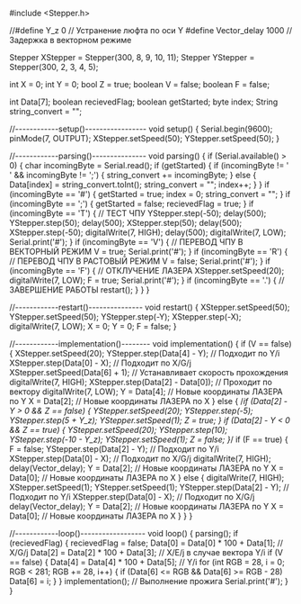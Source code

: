 #include <Stepper.h>

//#define Y_z 0 // Устранение люфта по оси Y
#define Vector_delay 1000 // Задержка в векторном режиме  

Stepper XStepper = Stepper(300, 8, 9, 10, 11);
Stepper YStepper = Stepper(300, 2, 3, 4, 5);

int X = 0;
int Y = 0;
bool Z = true;
boolean V = false;
boolean F = false;

int Data[7];
boolean recievedFlag;
boolean getStarted;
byte index;
String string_convert = "";

//------------setup()-----------------
void setup()
{
  Serial.begin(9600);
  pinMode(7, OUTPUT);
  XStepper.setSpeed(50);
  YStepper.setSpeed(50);
}

//------------parsing()---------------
void parsing() {
  if (Serial.available() > 0) {
    char incomingByte = Serial.read();
    if (getStarted) {
      if (incomingByte != ' ' && incomingByte != ';') {
        string_convert += incomingByte;
      } else {
        Data[index] = string_convert.toInt();
        string_convert = "";
        index++;
      }
    }
    if (incomingByte == '#') {
      getStarted = true;
      index = 0;
      string_convert = "";
    }
    if (incomingByte == ';') {
      getStarted = false;
      recievedFlag = true;
    }
    if (incomingByte == 'T') { // ТЕСТ ЧПУ
      YStepper.step(-50);
      delay(500);
      YStepper.step(50);
      delay(500);
      XStepper.step(50);
      delay(500);
      XStepper.step(-50);
      digitalWrite(7, HIGH);
      delay(500);
      digitalWrite(7, LOW);
      Serial.print('#');
    }
    if (incomingByte == 'V') { // ПЕРЕВОД ЧПУ В ВЕКТОРНЫЙ РЕЖИМ
      V = true;
      Serial.print('#');
    }
    if (incomingByte == 'R') { // ПЕРЕВОД ЧПУ В РАСТОВЫЙ РЕЖИМ
      V = false;
      Serial.print('#');
    }
    if (incomingByte == 'F') { // ОТКЛУЧЕНИЕ ЛАЗЕРА
      XStepper.setSpeed(20);
      digitalWrite(7, LOW);
      F = true;
      Serial.print('#');
    }
    if (incomingByte == '.') { // ЗАВЕРШЕНИЕ РАБОТЫ
      restart();
    }
  }
}

//------------restart()---------------
void restart()
{
  XStepper.setSpeed(50);
  YStepper.setSpeed(50);
  YStepper.step(-Y);
  XStepper.step(-X);
  digitalWrite(7, LOW);
  X = 0; Y = 0; F = false;
}

//------------implementation()--------
void implementation()
{
  if (V == false)
  {
    XStepper.setSpeed(20);
    YStepper.step(Data[4] - Y); // Подходит по Y/i
    XStepper.step(Data[0] - X); // Подходит по X/G/j
    XStepper.setSpeed(Data[6] + 1); // Устанавливает скорость прохождения
    digitalWrite(7, HIGH);
    XStepper.step(Data[2] - Data[0]); // Проходит по вектору
    digitalWrite(7, LOW);
    Y = Data[4]; // Новые координаты ЛАЗЕРА по Y
    X = Data[2]; // Новые координаты ЛАЗЕРА по X
  }
  else
  {
    /*if (Data[2] - Y > 0 && Z == false)
    {
      YStepper.setSpeed(20);
      YStepper.step(-5);
      YStepper.step(5 + Y_z);
      YStepper.setSpeed(1);
      Z = true;
    }
    if (Data[2] - Y < 0 && Z == true)
    {
      YStepper.setSpeed(20);
      YStepper.step(10);
      YStepper.step(-10 - Y_z);
      YStepper.setSpeed(1);
      Z = false;
    }*/
    if (F == true)
    {
      F = false;
      YStepper.step(Data[2] - Y); // Подходит по Y/i
      XStepper.step(Data[0] - X); // Подходит по X/G/j
      digitalWrite(7, HIGH);
      delay(Vector_delay);
      Y = Data[2]; // Новые координаты ЛАЗЕРА по Y
      X = Data[0]; // Новые координаты ЛАЗЕРА по X
    }
    else
    {
      digitalWrite(7, HIGH);
      XStepper.setSpeed(1);
      YStepper.setSpeed(1);
      YStepper.step(Data[2] - Y); // Подходит по Y/i
      XStepper.step(Data[0] - X); // Подходит по X/G/j
      delay(Vector_delay);
      Y = Data[2]; // Новые координаты ЛАЗЕРА по Y
      X = Data[0]; // Новые координаты ЛАЗЕРА по X
    }
  }
}

//------------loop()------------------
void loop()
{
  parsing();
  if (recievedFlag) {
    recievedFlag = false;
    Data[0] = Data[0] * 100 + Data[1]; // X/G/j
    Data[2] = Data[2] * 100 + Data[3]; // X/E/j в случае вектора Y/i
    if (V == false)
    {
      Data[4] = Data[4] * 100 + Data[5]; // Y/i
      for (int RGB = 28, i = 0; RGB < 281; RGB += 28, i++)
      {
        if (Data[6] <= RGB && Data[6] >= RGB - 28) Data[6] = i;
      }
    }
    implementation(); // Выполнение прожига
    Serial.print('#');
  }
}
